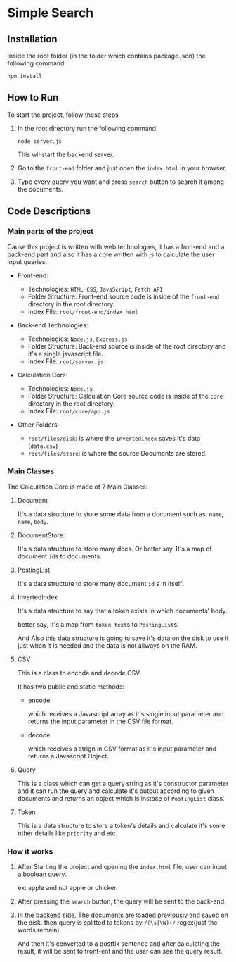# Simple Search

## Installation

Inside the root folder (in the folder which contains package.json) the following command:

```
npm install
```

## How to Run

To start the project, follow these steps

1. In the root directory run the following command:

   ```
   node server.js
   ```

   This wil start the backend server.

2. Go to the `front-end` folder and just open the `index.html` in your browser.

3. Type every query you want and press `search` button to search it among the documents.

## Code Descriptions

### Main parts of the project

Cause this project is written with web technologies, it has a fron-end and a back-end part and also it has a core written with js to calculate the user input queries.

- Front-end:

  - Technologies:
    `HTML`, `CSS`, `JavaScript`, `Fetch API`
  - Folder Structure:
    Front-end source code is inside of the `front-end` directory in the root directory.
  - Index File: `root/front-end/index.html`

- Back-end Technologies:

  - Technologies:
    `Node.js`, `Express.js`
  - Folder Structure:
    Back-end source is inside of the root directory and it's a single javascript file.
  - Index File: `root/server.js`

- Calculation Core:

  - Technologies: `Node.js`
  - Folder Structure:
    Calculation Core source code is inside of the `core` directory in the root directory.
  - Index File: `root/core/app.js`

- Other Folders:
  - `root/files/disk`: is where the `Invertedindex` saves it's data (`data.csv`)
  - `root/files/store`: is where the source Documents are stored.

### Main Classes

The Calculation Core is made of 7 Main Classes:

1. Document

   It's a data structure to store some data from a document such as: `name`, `name`, `body`.

2. DocumentStore:

   It's a data structure to store many docs.
   Or better say, It's a map of document `id`s to documents.

3. PostingList

   It's a data structure to store many document `id` s in itself.

4. InvertedIndex

   It's a data structure to say that a token exists in which documents' body.

   better say, It's a map from `token text`s to `PostingList`s.

   And Also this data structure is going to save it's data on the disk to use it just when it is needed and the data is not allways on the RAM.

5. CSV

   This is a class to encode and decode CSV.

   It has two public and static methods:

   - encode

     which receives a Javascript array as it's single input parameter and returns the input parameter in the CSV file format.

   - decode

     which receives a strign in CSV format as it's input parameter and returns a Javascript Object.

6. Query

   This is a class which can get a query string as it's constructor parameter and it can run the query and calculate it's output according to given documents and returns an object which is instace of `PostingList` class.

7. Token

   This is a data structure to store a token's details and calculate it's some other details like `priority` and etc.

### How it works

1. After Starting the project and opening the `index.html` file, user can input a boolean query.

   ex: apple and not apple or chicken

2. After pressing the `search` button, the query will be sent to the back-end.
3. In the backend side, The documents are loaded previously and saved on the disk. then query is splitted to tokens by `/(\s|\W)+/` regex(just the words remain).

   And then it's converted to a postfix sentence and after calculating the result, it will be sent to front-ent and the user can see the query result.
